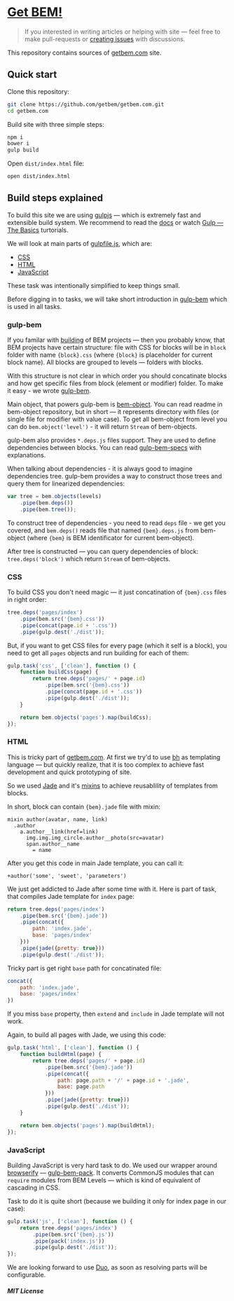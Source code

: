 # [Get BEM!](https://getbem.com)

> If you interested in writing articles or helping with site — feel free to make pull-requests or [creating issues](https://github.com/floatdrop/getbem.com/issues) with discussions.

This repository contains sources of [getbem.com](https://getbem.com) site.

## Quick start

Clone this repository:

```bash
git clone https://github.com/getbem/getbem.com.git
cd getbem.com
```

Build site with three simple steps:

```bash
npm i
bower i
gulp build
```

Open `dist/index.html` file:

```bash
open dist/index.html
```

## Build steps explained

To build this site we are using [gulpjs](http://gulpjs.com/) — which is extremely fast and extensible build system. We recommend to read the [docs](https://github.com/gulpjs/gulp/blob/master/docs/getting-started.md) or watch [Gulp — The Basics](http://www.youtube.com/playlist?list=PLRk95HPmOM6PN-G1xyKj9q6ap_dc9Yckm) turtorials.

We will look at main parts of [gulpfile.js](gulpfile.js), which are:

 * [CSS](#css)
 * [HTML](#html)
 * [JavaScript](#javascript)

These task was intentionally simplified to keep things small.

Before digging in to tasks, we will take short introduction in [gulp-bem](https://github.com/floatdrop/gulp-bem) which is used in all  tasks.

### gulp-bem

If you familar with [building](http://getbem.com/building.html) of BEM projects — then you probably know, that BEM projects have certain structure: file with CSS for blocks will be in `block` folder with name `{block}.css` (where `{block}` is placeholder for current block name). All blocks are grouped to levels — folders with blocks.

With this structure is not clear in which order you should concatinate blocks and how get specific files from block (element or modifier) folder. To make it easy - we wrote [gulp-bem](https://github.com/floatdrop/gulp-bem).

Main object, that powers gulp-bem is [bem-object](https://github.com/floatdrop/bem-object). You can read readme in bem-object repository, but in short — it represents directory with files (or single file for modifier with value case). To get all bem-object from level you can do `bem.object('level')` - it will return `Stream` of bem-objects.

gulp-bem also provides `*.deps.js` files support. They are used to define dependencies between blocks. You can read [gulp-bem-specs](https://github.com/floatdrop/gulp-bem-specs) with explanations.

When talking about dependencies - it is always good to imagine dependencies tree. gulp-bem provides a way to construct those trees and query them for linearized dependencies:

```js
var tree = bem.objects(levels)
    .pipe(bem.deps())
    .pipe(bem.tree());
```

To construct tree of dependencies - you need to read `deps` file - we get you covered, and `bem.deps()` reads file that named `{bem}.deps.js` from bem-object (where `{bem}` is BEM identificator for current bem-object).

After tree is constructed — you can query dependencies of block: `tree.deps('block')` which return `Stream` of bem-objects.

### CSS

To build CSS you don't need magic — it just concatination of `{bem}.css` files in right order:

```js
tree.deps('pages/index')
    .pipe(bem.src('{bem}.css'))
    .pipe(concat(page.id + '.css'))
    .pipe(gulp.dest('./dist'));
```

But, if you want to get CSS files for every page (which it self is a block), you need to get all `pages` objects and run building for each of them:

```js
gulp.task('css', ['clean'], function () {
    function buildCss(page) {
        return tree.deps('pages/' + page.id)
            .pipe(bem.src('{bem}.css'))
            .pipe(concat(page.id + '.css'))
            .pipe(gulp.dest('./dist'));
    }

    return bem.objects('pages').map(buildCss);
});
```

### HTML

This is tricky part of [getbem.com](https://getbem.com). At first we try'd to use [bh](https://github.com/bem/bh) as templating language — but quickly realize, that it is too complex to achieve fast development and quick prototyping of site.

So we used [Jade](jade-lang.com) and it's [mixins](http://jade-lang.com/reference/mixins/) to achieve reusablility of templates from blocks.

In short, block can contain `{bem}.jade` file with mixin:

```jade
mixin author(avatar, name, link)
  .author
    a.author__link(href=link)
      img.img.img_circle.author__photo(src=avatar)
      span.author__name
        = name
```

After you get this code in main Jade template, you can call it:

```jade
+author('some', 'sweet', 'parameters')
```

We just get addicted to Jade after some time with it. Here is part of task, that compiles Jade template for `index` page:

```js
return tree.deps('pages/index')
    .pipe(bem.src('{bem}.jade'))
    .pipe(concat({
        path: 'index.jade',
        base: 'pages/index'
    }))
    .pipe(jade({pretty: true}))
    .pipe(gulp.dest('./dist'));
```

Tricky part is get right `base` path for concatinated file:

```js
concat({
    path: 'index.jade',
    base: 'pages/index'
})
```

If you miss `base` property, then `extend` and `include` in Jade template will not work.

Again, to build all pages with Jade, we using this code:

```js
gulp.task('html', ['clean'], function () {
    function buildHtml(page) {
        return tree.deps('pages/' + page.id)
            .pipe(bem.src('{bem}.jade'))
            .pipe(concat({
                path: page.path + '/' + page.id + '.jade',
                base: page.path
            }))
            .pipe(jade({pretty: true}))
            .pipe(gulp.dest('./dist'));
    }

    return bem.objects('pages').map(buildHtml);
});
```

### JavaScript

Building JavaScript is very hard task to do. We used our wrapper around [browserify](browserify.org) — [gulp-bem-pack](https://github.com/floatdrop/gulp-bem-pack). It converts CommonJS modules that can `require` modules from BEM Levels — which is kind of equivalent of cascading in CSS.

Task to do it is quite short (because we building it only for index page in our case):

```js
gulp.task('js', ['clean'], function () {
    return tree.deps('pages/index')
        .pipe(bem.src('{bem}.js'))
        .pipe(pack('index.js'))
        .pipe(gulp.dest('./dist'));
});
```

We are looking forward to use [Duo](http://duojs.org/), as soon as resolving parts will be configurable.

##### MIT License
